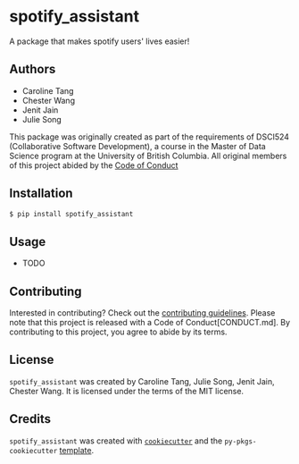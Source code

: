 # spotify_assistant

A package that makes spotify users' lives easier!

## Authors
- Caroline Tang
- Chester Wang
- Jenit Jain
- Julie Song

This package was originally created as part of the requirements of DSCI524 (Collaborative Software Development), a course in the Master of Data Science program at the University of British Columbia. All original members of this project abided by the [Code of Conduct](CONDUCT.md)

## Installation

```bash
$ pip install spotify_assistant
```

## Usage

- TODO

## Contributing

Interested in contributing? Check out the [contributing guidelines](CONTRIBUTING.md). Please note that this project is released with a Code of Conduct[CONDUCT.md]. By contributing to this project, you agree to abide by its terms.

## License

`spotify_assistant` was created by Caroline Tang, Julie Song, Jenit Jain, Chester Wang. It is licensed under the terms of the MIT license.

## Credits

`spotify_assistant` was created with [`cookiecutter`](https://cookiecutter.readthedocs.io/en/latest/) and the `py-pkgs-cookiecutter` [template](https://github.com/py-pkgs/py-pkgs-cookiecutter).
